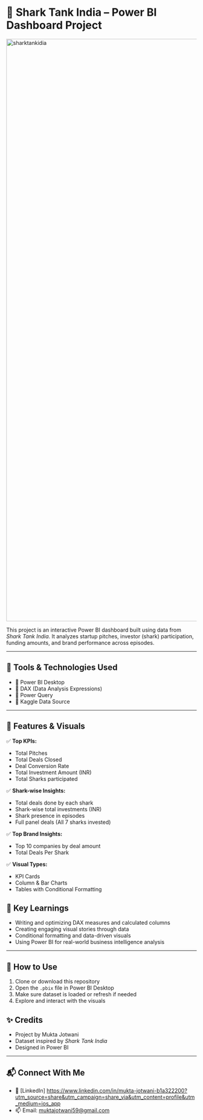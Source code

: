 
# 🦈 Shark Tank India – Power BI Dashboard Project
<img width="1024" height="1536" alt="sharktankidia" src="https://github.com/user-attachments/assets/22573f8f-6d7d-4cc7-b4c8-f6f3bf4cc52d" />


This project is an interactive Power BI dashboard built using data from *Shark Tank India*. It analyzes startup pitches, investor (shark) participation, funding amounts, and brand performance across episodes.

---


## 🧰 Tools & Technologies Used

- 📌 Power BI Desktop  
- 📌 DAX (Data Analysis Expressions)  
- 📌 Power Query  
- 📌 Kaggle Data Source

---

## 🚀 Features & Visuals

✅ **Top KPIs:**
- Total Pitches
- Total Deals Closed
- Deal Conversion Rate
- Total Investment Amount (INR)
- Total Sharks participated

✅ **Shark-wise Insights:**
- Total deals done by each shark
- Shark-wise total investments (INR)
- Shark presence in episodes
- Full panel deals (All 7 sharks invested)

✅ **Top Brand Insights:**
- Top 10 companies by deal amount
- Total Deals Per Shark

✅ **Visual Types:**
- KPI Cards  
- Column & Bar Charts  
- Tables with Conditional Formatting  

## 🧠 Key Learnings

- Writing and optimizing DAX measures and calculated columns
- Creating engaging visual stories through data
- Conditional formatting and data-driven visuals
- Using Power BI for real-world business intelligence analysis

---

## 📌 How to Use

1. Clone or download this repository
2. Open the `.pbix` file in Power BI Desktop
3. Make sure dataset is loaded or refresh if needed
4. Explore and interact with the visuals
## ✨ Credits

- Project by Mukta Jotwani
- Dataset inspired by *Shark Tank India*
- Designed in Power BI

---

## 📬 Connect With Me

- 💼 [LinkedIn] https://www.linkedin.com/in/mukta-jotwani-b1a322200?utm_source=share&utm_campaign=share_via&utm_content=profile&utm_medium=ios_app 
- 📫 Email: muktajotwani59@gmail.com

